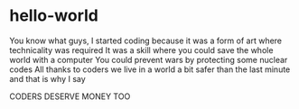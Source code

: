 # hello-world

You know what guys,
  I started coding because it was a form of art where technicality was required
  It was a skill where you could save the whole world with a computer
  You could prevent wars by protecting some nuclear codes
  All thanks to coders we live in a world a bit safer than the last minute
  and that is why I say
  
  CODERS DESERVE MONEY TOO
